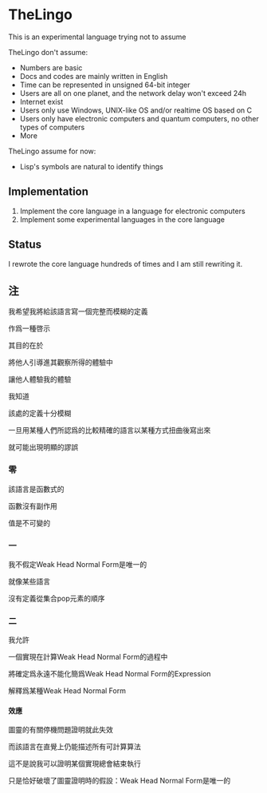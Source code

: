 # TheLingo

This is an experimental language trying not to assume

TheLingo don't assume:

+ Numbers are basic
+ Docs and codes are mainly written in English
+ Time can be represented in unsigned 64-bit integer
+ Users are all on one planet, and the network delay won't exceed 24h
+ Internet exist
+ Users only use Windows, UNIX-like OS and/or realtime OS based on C
+ Users only have electronic computers and quantum computers, no other types of computers
+ More

TheLingo assume for now:

+ Lisp's symbols are natural to identify things

## Implementation

1. Implement the core language in a language for electronic computers
1. Implement some experimental languages in the core language

## Status

I rewrote the core language hundreds of times and I am still rewriting it.

## 注

我希望我將給該語言寫一個完整而模糊的定義

作爲一種啓示

其目的在於

將他人引導進其觀察所得的體驗中

讓他人體驗我的體驗

我知道

該處的定義十分模糊

一旦用某種人們所認爲的比較精確的語言以某種方式扭曲後寫出來

就可能出現明顯的謬誤

### 零

該語言是函數式的

函數沒有副作用

值是不可變的

### 一

我不假定Weak Head Normal Form是唯一的

就像某些語言

沒有定義從集合pop元素的順序

### 二

我允許

一個實現在計算Weak Head Normal Form的過程中

將確定爲永遠不能化簡爲Weak Head Normal Form的Expression

解釋爲某種Weak Head Normal Form

#### 效應

圖靈的有關停機問題證明就此失效

而該語言在直覺上仍能描述所有可計算算法

這不是說我可以證明某個實現總會結束執行

只是恰好破壞了圖靈證明時的假設：Weak Head Normal Form是唯一的

